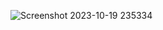 <!--
**MrTalhaCan/mrtalhacan** is a ✨ _special_ ✨ repository because its `README.md` (this file) appears on your GitHub profile.

Here are some ideas to get you started:

- 🔭 I’m currently working on ...
- 🌱 I’m currently learning ...
- 👯 I’m looking to collaborate on ...
- 🤔 I’m looking for help with ...
- 💬 Ask me about ...
- 📫 How to reach me: ...
- 😄 Pronouns: ...
- ⚡ Fun fact: ...
-->
![Screenshot 2023-10-19 235334](https://github.com/MrTalhaCan/mrtalhacan/assets/76652883/9cac0059-9378-4fbf-9a3d-a60761d84335)
